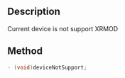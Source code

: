 ## Description

Current device is not support XRMOD

## Method

```objectivec
- (void)deviceNotSupport;
```